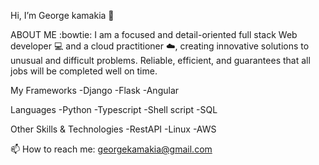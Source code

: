 
Hi, I’m George kamakia :man:


ABOUT ME :bowtie:
I am a focused and detail-oriented full stack Web developer :computer: and a cloud practitioner :cloud:, creating innovative solutions to unusual and difficult problems. Reliable, efficient, and guarantees that all jobs will be completed well on time.

My Frameworks
  -Django
  -Flask
  -Angular


Languages
  -Python
  -Typescript
  -Shell script
  -SQL


Other Skills & Technologies
  -RestAPI
  -Linux
  -AWS

📫 How to reach me: georgekamakia@gmail.com
